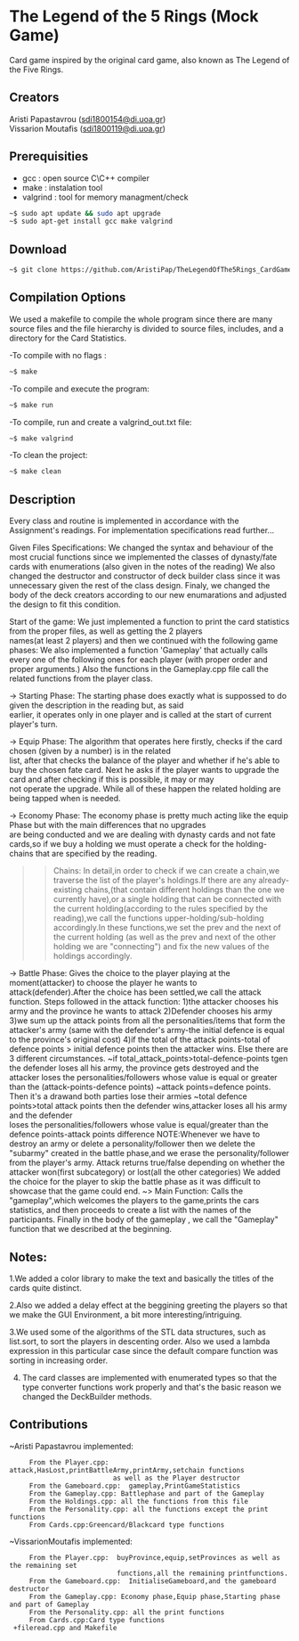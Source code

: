 # The Legend of the 5 Rings (Mock Game)

Card game inspired by the original card game, also known as The Legend of the Five Rings.

## Creators

Aristi Papastavrou (sdi1800154@di.uoa.gr)       		 	   
Vissarion Moutafis (sdi1800119@di.uoa.gr)

## Prerequisities
-	gcc : open source C\C++ compiler
-	make : instalation tool
-	valgrind : tool for memory managment/check
```bash
~$ sudo apt update && sudo apt upgrade
~$ sudo apt-get install gcc make valgrind
```

## Download 

```bash
~$ git clone https://github.com/AristiPap/TheLegendOfThe5Rings_CardGame
```

## Compilation Options

We used a makefile to compile the whole program since there are many source files and the file hierarchy is divided to source files, includes, and a directory for the Card Statistics.

-To compile with no flags :
```bash
~$ make
```
-To compile and execute the program: 
```bash
~$ make run
```
-To compile, run and create a valgrind_out.txt file:
```bash
~$ make valgrind
```
-To clean the project:
```bash
~$ make clean
```
## Description

Every class and routine is implemented in accordance with the Assignment's readings.
For implementation specifications read further...

Given Files Specifications:
        We changed the syntax and behaviour of the most crucial functions since we implemented the classes of dynasty/fate cards with enumerations (also given in the notes of the reading)
        We also changed the destructor and constructor of deck builder class since it was unnecessary given the rest of the class design.
        Finaly, we changed the body of the deck creators according to our new enumarations and adjusted the design to fit this condition.

Start of the game:
        We just implemented a function to print the card statistics from the proper files, as well as getting the 2 players      
        names(at least 2 players) and then we continued with the following game phases:
        We also implemented a function 'Gameplay' that actually calls every one of the following ones for each player
        (with proper order and proper arguments.)
	      Also the functions in the Gameplay.cpp file call the related functions from the player class.

-> Starting Phase: 
                  The starting phase does exactly what is suppossed to do given the description in the reading but, as said             
                  earlier, it operates only in one player and is called at the start of current player's turn.
                  
-> Equip Phase: 
                The algorithm that operates here firstly, checks if the card chosen (given by a number) is in the related               
                list, after that checks the balance of the player and whether if he's able to buy the chosen fate card.
                Next he asks if the player wants to upgrade the card and after checking if this is possible, it may or may      
                not operate the upgrade. While all of these happen the related holding are being tapped when is needed.

-> Economy Phase: 
                 The economy phase is pretty much acting like the equip Phase but with the main differences that no upgrades    
                 are being conducted and we are dealing with dynasty cards and not fate cards,so if we buy a holding 
                 we must operate a check for the holding-chains that are specified by the reading.
   >>Chains: In detail,in order to check if we can create a chain,we traverse the list of the player's holdings.If there are any already-existing chains,(that contain different holdings than the one we currently have),or a single holding that can be connected with the current holding(according to the rules specified by the reading),we call the functions upper-holding/sub-holding accordingly.In these functions,we set the prev and the next of the current holding (as well as the prev and next of the other holding we are "connecting") and fix the new values of the holdings accordingly.

-> Battle Phase: 
               Gives the choice to the player playing at the moment(attacker) to choose the player he wants to   
               attack(defender).After the choice has been settled,we call the attack function.
             Steps followed in the attack function:
             1)the attacker chooses his army and the province he wants to attack
             2)Defender chooses his army
             3)we sum up the attack points from all the personalities/items that form the attacker's army
              (same with the defender's army-the initial defence is equal to the province's original cost)
             4)if the total of the attack points-total of defence points > initial defence points then the attacker wins.
               Else there are 3 different circumstances.
              ~if total_attack_points>total-defence-points tgen the defender loses all his army,
               the province gets destroyed and the attacker loses the personalities/followers whose value is equal 
               or greater than the (attack-points-defence points)
              ~attack points=defence points. Then it's a drawand both parties lose their armies
              ~total defence points>total attack points then the defender wins,attacker loses all his army and the defender           
              loses the personalities/followers whose value is equal/greater than the defence points-attack points difference
NOTE:Whenever we have to destroy an army or delete a personality/follower then we delete the "subarmy" created in the battle phase,and we erase the personality/follower from the player's army.
Attack returns true/false depending on whether the attacker won(first subcategory) or lost(all the other categories)                                             We added the choice for the player to skip the battle phase as it was difficult to showcase that the game could end.
~> Main Function: Calls the "gameplay",which welcomes the players to the game,prints the cars statistics, and then proceeds to create a list with the names of the participants. Finally in the body of the gameplay , we call the "Gameplay" function that we described at the beginning.                              

## Notes:

1.We added a color library to make the text and basically the titles of the cards quite distinct.

2.Also we added a delay effect at the beggining greeting the players so that we make the GUI Environment, a bit more interesting/intriguing.

3.We used some of the algorithms of the STL data structures, such as list.sort, to sort the players in descenting order.
Also we used a lambda expression in this particular case since the  default compare function was sorting in increasing order.

4. The card classes are implemented with enumerated types so that the type converter functions work properly and that's the basic reason we changed the DeckBuilder methods.

## Contributions
~Aristi Papastavrou implemented:

         From the Player.cpp:  attack,HasLost,printBattleArmy,printArmy,setchain functions
                              as well as the Player destructor
         From the Gameboard.cpp:  gameplay,PrintGameStatistics
         From the Gameplay.cpp: Battlephase and part of the Gameplay
         From the Holdings.cpp: all the functions from this file
         From the Personality.cpp: all the functions except the print functions
         From Cards.cpp:Greencard/Blackcard type functions
  
~VissarionMoutafis  implemented:

         From the Player.cpp:  buyProvince,equip,setProvinces as well as the remaining set
                               functions,all the remaining printfunctions.
         From the Gameboard.cpp:  InitialiseGameboard,and the gameboard destructor
         From the Gameplay.cpp: Economy phase,Equip phase,Starting phase and part of Gameplay
         From the Personality.cpp: all the print functions
         From Cards.cpp:Card type functions
	 +fileread.cpp and Makefile
